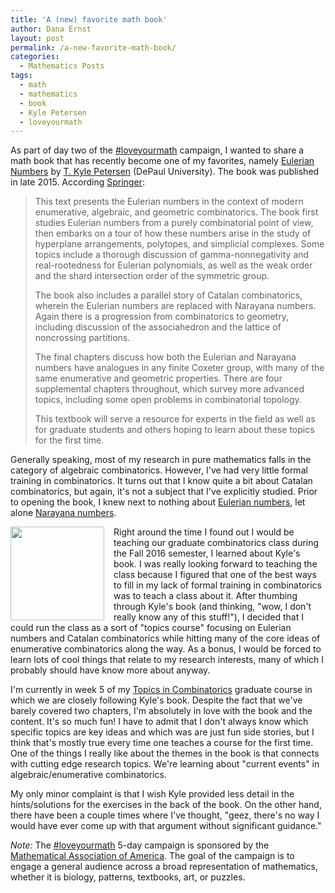 ```yaml
---
title: 'A (new) favorite math book'
author: Dana Ernst
layout: post
permalink: /a-new-favorite-math-book/
categories:
  - Mathematics Posts
tags:
  - math
  - mathematics
  - book
  - Kyle Petersen
  - loveyourmath
---
```


As part of day two of the [#loveyourmath](https://twitter.com/hashtag/loveyourmath?src=hash) campaign, I wanted to share a math book that has recently become one of my favorites, namely [Eulerian Numbers](http://math.depaul.edu/tpeter21/Eulerian.html) by [T. Kyle Petersen](http://math.depaul.edu/tpeter21/index.html) (DePaul University). The book was published in late 2015.  According [Springer](http://www.springer.com/us/book/9781493930906):

<blockquote>
<p>This text presents the Eulerian numbers in the context of modern enumerative, algebraic, and geometric combinatorics. The book first studies Eulerian numbers from a purely combinatorial point of view, then embarks on a tour of how these numbers arise in the study of hyperplane arrangements, polytopes, and simplicial complexes. Some topics include a thorough discussion of gamma-nonnegativity and real-rootedness for Eulerian polynomials, as well as the weak order and the shard intersection order of the symmetric group.</p>

<p>The book also includes a parallel story of Catalan combinatorics, wherein the Eulerian numbers are replaced with Narayana numbers. Again there is a progression from combinatorics to geometry, including discussion of the associahedron and the lattice of noncrossing partitions.</p>

<p>The final chapters discuss how both the Eulerian and Narayana numbers have analogues in any finite Coxeter group, with many of the same enumerative and geometric properties. There are four supplemental chapters throughout, which survey more advanced topics, including some open problems in combinatorial topology.</p>

<p>This textbook will serve a resource for experts in the field as well as for graduate students and others hoping to learn about these topics for the first time.​</p>
</blockquote>

Generally speaking, most of my research in pure mathematics falls in the category of algebraic combinatorics.  However, I've had very little formal training in combinatorics.  It turns out that I know quite a bit about Catalan combinatorics, but again, it's not a subject that I've explicitly studied.  Prior to opening the book, I knew next to nothing about [Eulerian numbers](https://en.wikipedia.org/wiki/Eulerian_number), let alone [Narayana numbers](https://en.wikipedia.org/wiki/Narayana_number).

<img src="{{ site.baseurl }}/images/EulerianNumbers.jpg" align="left" width="150" img style="margin-right: 15px" /> Right around the time I found out I would be teaching our graduate combinatorics class during the Fall 2016 semester, I learned about Kyle's book.  I was really looking forward to teaching the class because I figured that one of the best ways to fill in my lack of formal training in combinatorics was to teach a class about it.  After thumbing through Kyle's book (and thinking, "wow, I don't really know any of this stuff!"), I decided that I could run the class as a sort of "topics course" focusing on Eulerian numbers and Catalan combinatorics while hitting many of the core ideas of enumerative combinatorics along the way.  As a bonus, I would be forced to learn lots of cool things that relate to my research interests, many of which I probably should have know more about anyway.

I'm currently in week 5 of my [Topics in Combinatorics](https://dcernst.github.io/teaching/mat526f16/) graduate course in which we are closely following Kyle's book.  Despite the fact that we've barely covered two chapters, I'm absolutely in love with the book and the content.  It's so much fun!  I have to admit that I don't always know which specific topics are key ideas and which was are just fun side stories, but I think that's mostly true every time one teaches a course for the first time. One of the things I really like about the themes in the book is that connects with cutting edge research topics.  We're learning about "current events" in algebraic/enumerative combinatorics.

My only minor complaint is that I wish Kyle provided less detail in the hints/solutions for the exercises in the back of the book.  On the other hand, there have been a couple times where I've thought, "geez, there's no way I would have ever come up with that argument without significant guidance."

*Note:* The [#loveyourmath](https://twitter.com/hashtag/loveyourmath?src=hash) 5-day campaign is sponsored by the [Mathematical Association of America](http:maa.org).  The goal of the campaign is to engage a general audience across a broad representation of mathematics, whether it is biology, patterns, textbooks, art, or puzzles.  
